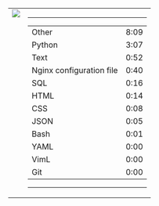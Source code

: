 
<table><tr>
<td valign="top">
  <img src="https://wakatime.com/share/@Aperture/0cd21d5d-ac4f-458d-9c71-d06f479c1297.png" />
</td>

<td valign="top">
  <hr>
  <table>
    <tr><td>Other</td><td>8:09</td></tr><tr><td>Python</td><td>3:07</td></tr><tr><td>Text</td><td>0:52</td></tr><tr><td>Nginx configuration file</td><td>0:40</td></tr><tr><td>SQL</td><td>0:16</td></tr><tr><td>HTML</td><td>0:14</td></tr><tr><td>CSS</td><td>0:08</td></tr><tr><td>JSON</td><td>0:05</td></tr><tr><td>Bash</td><td>0:01</td></tr><tr><td>YAML</td><td>0:00</td></tr><tr><td>VimL</td><td>0:00</td></tr><tr><td>Git</td><td>0:00</td></tr>
  </table>
  <hr>
</td>
</tr></table>


